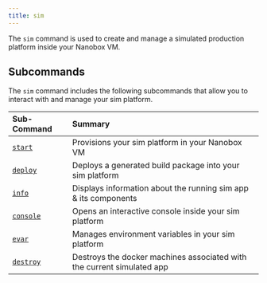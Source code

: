 ```yaml
---
title: sim
---
```


The `sim` command is used to create and manage a simulated production platform inside your Nanobox VM.

## Subcommands
The `sim` command includes the following subcommands that allow you to interact with and manage your sim platform.

| Sub-Command          | Summary                                                                |
|:---------------------|:-----------------------------------------------------------------------|
| [`start`](start)     | Provisions your sim platform in your Nanobox VM                        |
| [`deploy`](deploy)   | Deploys a generated build package into your sim platform               |
| [`info`](info)       | Displays information about the running sim app & its components        |
| [`console`](console) | Opens an interactive console inside your sim platform                  |
| [`evar`](evar)       | Manages environment variables in your sim platform                     |
| [`destroy`](destroy) | Destroys the docker machines associated with the current simulated app |
